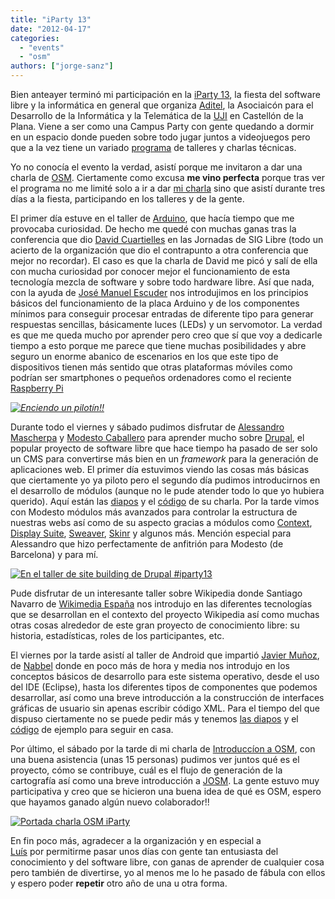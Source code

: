 ```yaml
---
title: "iParty 13"
date: "2012-04-17"
categories: 
  - "events"
  - "osm"
authors: ["jorge-sanz"]
---
```


Bien anteayer terminó mi participación en la [iParty 13](http://iparty.aditel.org/ "iParty 13"), la fiesta del software libre y la informática en general que organiza [Aditel](http://aditel.org/), la Asociaicón para el Desarrollo de la Informática y la Telemática de la [UJI](http://www.uji.es/) en Castellón de la Plana. Viene a ser como una Campus Party con gente quedando a dormir en un espacio donde pueden sobre todo jugar juntos a videojuegos pero que a la vez tiene un variado [programa](http://iparty.aditel.org/content/charlas-y-talleres) de talleres y charlas técnicas.

Yo no conocía el evento la verdad, asistí porque me invitaron a dar una charla de [OSM](http://osm.org). Ciertamente como excusa **me vino perfecta** porque tras ver el programa no me limité solo a ir a dar [mi charla](jorgesanz.net/slides-201204-osm-iparty13/) sino que asistí durante tres días a la fiesta, participando en los talleres y de la gente.

El primer día estuve en el taller de [Arduino](http://www.arduino.cc/), que hacía tiempo que me provocaba curiosidad. De hecho me quedé con muchas ganas tras la conferencia que dio [David Cuartielles](https://twitter.com/#!/dcuartielles) en las Jornadas de SIG Libre (todo un acierto de la organización que dio el contrapunto a otra conferencia que mejor no recordar). El caso es que la charla de David me picó y salí de ella con mucha curiosidad por conocer mejor el funcionamiento de esta tecnología mezcla de software y sobre todo hardware libre. Así que nada, con la ayuda de [José Manuel Escuder](https://twitter.com/#!/Ardumania_Jmanu) nos introdujimos en los principios básicos del funcionamiento de la placa Arduino y de los componentes mínimos para conseguir procesar entradas de diferente tipo para generar respuestas sencillas, básicamente luces (LEDs) y un servomotor. La verdad es que me queda mucho por aprender pero creo que sí que voy a dedicarle tiempo a esto porque me parece que tiene muchas posibilidades y abre seguro un enorme abanico de escenarios en los que este tipo de dispositivos tienen más sentido que otras plataformas móviles como podrían ser smartphones o pequeños ordenadores como el reciente [Raspberry Pi](http://www.raspberrypi.org/)

_[![Enciendo un pilotín!!](images/7071240883_4719e2ca8d.jpg)](http://www.flickr.com/photos/xurxosanz/7071240883/ "Enciendo un pilotín!! by XuRxO, on Flickr")_

Durante todo el viernes y sábado pudimos disfrutar de [Alessandro Mascherpa](https://twitter.com/#!/almadeweb) y [Modesto Caballero](https://twitter.com/#!/m0d) para aprender mucho sobre [Drupal](http://www.drupal.org), el popular proyecto de software libre que hace tiempo ha pasado de ser solo un CMS para convertirse más bien en un _framework_ para la generación de aplicaciones web. El primer día estuvimos viendo las cosas más básicas que ciertamente yo ya piloto pero el segundo día pudimos introducirnos en el desarrollo de módulos (aunque no le pude atender todo lo que yo hubiera querido). Aquí están las [diapos](http://www.slideshare.net/almadeweb/desarrollo-de-mdulos-para-drupal) y el [código](https://github.com/ALMADEWEB/codemotion) de su charla. Por la tarde vimos con Modesto módulos más avanzados para controlar la estructura de nuestras webs así como de su aspecto gracias a módulos como [Context](http://drupal.org/project/context), [Display Suite](http://drupal.org/project/ds), [Sweaver](http://drupal.org/project/sweaver), [Skinr](http://drupal.org/project/skinr) y algunos más. Mención especial para Alessandro que hizo perfectamente de anfitrión para Modesto (de Barcelona) y para mí.

[![En el taller de site building de Drupal #iparty13](images/6927331966_f9ebfebc54.jpg)](http://www.flickr.com/photos/xurxosanz/6927331966/ "En el taller de site building de Drupal #iparty13 by XuRxO, on Flickr")

Pude disfrutar de un interesante taller sobre Wikipedia donde Santiago Navarro de [Wikimedia España](http://www.wikimedia.org.es/) nos introdujo en las diferentes tecnologías que se desarrollan en el contexto del proyecto Wikipedia así como muchas otras cosas alrededor de este gran proyecto de conocimiento libre: su historia, estadísticas, roles de los participantes, etc.

El viernes por la tarde asistí al taller de Android que impartió [Javier Muñoz](http://twitter.com/#!/jmunozf), de [Nabbel](http://www.nabbel.es/) donde en poco más de hora y media nos introdujo en los conceptos básicos de desarrollo para este sistema operativo, desde el uso del IDE (Eclipse), hasta los diferentes tipos de componentes que podemos desarrollar, así como una breve introducción a la construcción de interfaces gráficas de usuario sin apenas escribir código XML. Para el tiempo del que dispuso ciertamente no se puede pedir más y tenemos [las diapos](http://www.slideshare.net/JavierMF/taller-android-iparty-13) y el [código](https://bitbucket.org/jmunoz/android-example-eltiempo/overview) de ejemplo para seguir en casa.

Por último, el sábado por la tarde di mi charla de [Introduccíon a OSM](http://jorgesanz.net/slides-201204-osm-iparty13/), con una buena asistencia (unas 15 personas) pudimos ver juntos qué es el proyecto, cómo se contribuye, cuál es el flujo de generación de la cartografía así como una breve introducción a [JOSM](http://josm.openstreetmap.de/). La gente estuvo muy participativa y creo que se hicieron una buena idea de qué es OSM, espero que hayamos ganado algún nuevo colaborador!!

[![Portada charla OSM iParty](http://geomaticblog.files.wordpress.com/2012/04/osm-iparty.png?w=500 "osm-iparty")](http://geomaticblog.files.wordpress.com/2012/04/osm-iparty.png)

En fin poco más, agradecer a la organización y en especial a [Luís](https://twitter.com/#!/ldotlopez) por permitirme pasar unos días con gente tan entusiasta del conocimiento y del software libre, con ganas de aprender de cualquier cosa pero también de divertirse, yo al menos me lo he pasado de fábula con ellos y espero poder **repetir** otro año de una u otra forma.
